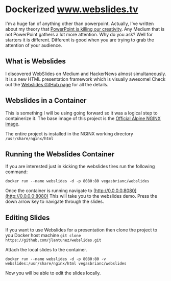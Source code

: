 # Dockerized www.webslides.tv

I'm a huge fan of anything other than powerpoint. Actually, I've written about my theory that [PowerPoint is killing our creativity](https://medium.com/matterhorn/ban-powerpoint-before-it-kills-our-creativity-6477b4c5b9ab#.ce1t4c9pl). Any Medium that is not PowerPoint gathers a lot more attention. Why do you ask? Well for starters it is different. Different is good when you are trying to grab the attention of your audience.

## What is Webslides
I discovered WebSlides on Medium and HackerNews almost simultaneously. It is a new HTML presentation framework which is visually awesome! Check out the [Webslides GitHub page](https://github.com/jlantunez/webslides) for all the details.

## Webslides in a Container
This is something I will be using going forward so it was a logical step to containerize it.  The base image of this project is the [Official Alpine NGINX image](https://hub.docker.com/_/nginx/).

The entire project is installed in the NGINX working directory `/usr/share/nginx/html`

## Running the Webslides Container
If you are interested just in kicking the webslides tires run the following command:

`docker run --name webslides -d -p 8080:80 vegasbrianc/webslides`

Once the container is running navigate to [http://0.0.0.0:8080](http://0.0.0.0:8080) This will take you to the webslides demo. Press the down arrow key to navigate through the slides.

## Editing Slides
If you want to use Webslides for a presentation then clone the project to you Docker host machine `git clone https://github.com/jlantunez/webslides.git`

Attach the local slides to the container.

`docker run --name webslides -d -p 8080:80 -v webslides:/usr/share/nginx/html vegasbrianc/webslides`

Now you will be able to edit the slides locally.
